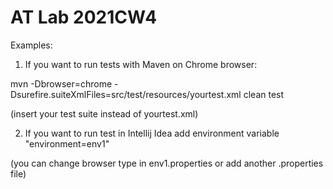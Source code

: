 # AT Lab 2021CW4

Examples:

1. If you want to run tests with Maven on Chrome browser:

mvn -Dbrowser=chrome -Dsurefire.suiteXmlFiles=src/test/resources/yourtest.xml clean test

(insert your test suite instead of yourtest.xml)

2. If you want to run test in Intellij Idea add environment variable "environment=env1"

(you can change browser type in env1.properties or add another .properties file)
